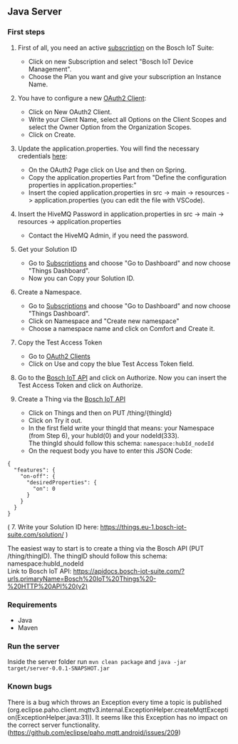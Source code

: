 ## Java Server

### First steps
1. First of all, you need an active [subscription](https://accounts.bosch-iot-suite.com/subscriptions/) on the Bosch IoT Suite: 
    - Click on new Subscription and select "Bosch IoT Device Management".
    - Choose the Plan you want and give your subscription an Instance Name.

2. You have to configure a new [OAuth2 Client](https://accounts.bosch-iot-suite.com/oauth2-clients/):
    - Click on New OAuth2 Client.
    - Write your Client Name, select all Options on the Client Scopes and select the Owner Option from the Organization Scopes.
    - Click on Create.

3. Update the application.properties. You will find the necessary credentials [here](https://accounts.bosch-iot-suite.com/oauth2-clients):
    - On the OAuth2 Page click on Use and then on Spring.
    - Copy the application.properties Part from "Define the configuration properties in application.properties:"
    - Insert the copied application.properties in src -> main -> resources -> application.properties (you can edit the file with VSCode).

4. Insert the HiveMQ Password in application.properties in src -> main -> resources -> application.properties
    - Contact the HiveMQ Admin, if you need the password. 

5. Get your Solution ID
    - Go to [Subscriptions](https://accounts.bosch-iot-suite.com/subscriptions/) and choose "Go to Dashboard" and now choose "Things Dashboard".
    - Now you can Copy your Solution ID.

6. Create a Namespace.
    - Go to [Subscriptions](https://accounts.bosch-iot-suite.com/subscriptions/) and choose "Go to Dashboard" and now choose "Things Dashboard".
    - Click on Namespace and "Create new namespace"
    - Choose a namespace name and click on Comfort and Create it.

7. Copy the Test Access Token
    - Go to [OAuth2 Clients](https://accounts.bosch-iot-suite.com/oauth2-clients/)
    - Click on Use and copy the blue Test Access Token field.

8. Go to the [Bosch IoT API](https://apidocs.bosch-iot-suite.com/?urls.primaryName=Bosch%20IoT%20Things%20-%20HTTP%20API%20(v2)) and click on Authorize. Now you can insert the Test Access Token and click on Authorize.

9. Create a Thing via the [Bosch IoT API](https://apidocs.bosch-iot-suite.com/?urls.primaryName=Bosch%20IoT%20Things%20-%20HTTP%20API%20(v2))
    - Click on Things and then on PUT /thing/{thingId}
    - Click on Try it out.
    - In the first field write your thingId that means: your Namespace (from Step 6), your hubId(0) and your nodeId(333). \
     The thingId should follow this schema: ``` namespace:hubId_nodeId ```
    - On the request body you have to enter this JSON Code:

``` 
{
  "features": {
    "on-off": {
      "desiredProperties": {
        "on": 0
      }
    }
  }
}
```


( 7. Write your Solution ID here: https://things.eu-1.bosch-iot-suite.com/solution/ )

The easiest way to start is to create a thing via the Bosch API (PUT /thing/thingID). The thingID should follow this schema: namespace:hubId_nodeId \
Link to Bosch IoT API: https://apidocs.bosch-iot-suite.com/?urls.primaryName=Bosch%20IoT%20Things%20-%20HTTP%20API%20(v2)

### Requirements
- Java
- Maven

### Run the server
Inside the server folder run 
`mvn clean package`
and `java -jar target/server-0.0.1-SNAPSHOT.jar`

### Known bugs
There is a bug which throws an Exception every time a topic is published (org.eclipse.paho.client.mqttv3.internal.ExceptionHelper.createMqttException(ExceptionHelper.java:31)). It seems like this Exception has no impact on the correct server functionality. (https://github.com/eclipse/paho.mqtt.android/issues/209)
